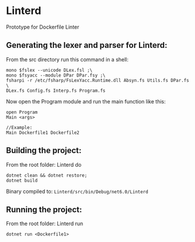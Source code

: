 # Linterd

Prototype for Dockerfile Linter

## Generating the lexer and parser for Linterd:

From the src directory run this command in a shell:
````
mono $fslex --unicode DLex.fsl ;\
mono $fsyacc --module DPar DPar.fsy ;\
fsharpi -r /etc/fsharp/FsLexYacc.Runtime.dll Absyn.fs Utils.fs DPar.fs \
DLex.fs Config.fs Interp.fs Program.fs

````
Now open the Program module and run the main function like this:
```
open Program
Main <args>

//Example: 
Main Dockerfile1 Dockerfile2
```

## Building the project:
From the root folder: Linterd do
```
dotnet clean && dotnet restore;
dotnet build 
```
Binary compiled to: ``Linterd/src/bin/Debug/net6.0/Linterd``

## Running the project:
From the root folder: Linterd run
```
dotnet run <Dockerfile1> 
```